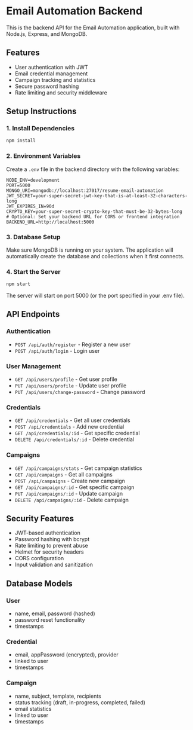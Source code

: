 # Email Automation Backend

This is the backend API for the Email Automation application, built with Node.js, Express, and MongoDB.

## Features

- User authentication with JWT
- Email credential management
- Campaign tracking and statistics
- Secure password hashing
- Rate limiting and security middleware

## Setup Instructions

### 1. Install Dependencies

```bash
npm install
```

### 2. Environment Variables

Create a `.env` file in the backend directory with the following variables:

```env
NODE_ENV=development
PORT=5000
MONGO_URI=mongodb://localhost:27017/resume-email-automation
JWT_SECRET=your-super-secret-jwt-key-that-is-at-least-32-characters-long
JWT_EXPIRES_IN=90d
CRYPTO_KEY=your-super-secret-crypto-key-that-must-be-32-bytes-long
# Optional: Set your backend URL for CORS or frontend integration
BACKEND_URL=http://localhost:5000
```

### 3. Database Setup

Make sure MongoDB is running on your system. The application will automatically create the database and collections when it first connects.

### 4. Start the Server

```bash
npm start
```

The server will start on port 5000 (or the port specified in your .env file).

## API Endpoints

### Authentication
- `POST /api/auth/register` - Register a new user
- `POST /api/auth/login` - Login user

### User Management
- `GET /api/users/profile` - Get user profile
- `PUT /api/users/profile` - Update user profile
- `PUT /api/users/change-password` - Change password

### Credentials
- `GET /api/credentials` - Get all user credentials
- `POST /api/credentials` - Add new credential
- `GET /api/credentials/:id` - Get specific credential
- `DELETE /api/credentials/:id` - Delete credential

### Campaigns
- `GET /api/campaigns/stats` - Get campaign statistics
- `GET /api/campaigns` - Get all campaigns
- `POST /api/campaigns` - Create new campaign
- `GET /api/campaigns/:id` - Get specific campaign
- `PUT /api/campaigns/:id` - Update campaign
- `DELETE /api/campaigns/:id` - Delete campaign

## Security Features

- JWT-based authentication
- Password hashing with bcrypt
- Rate limiting to prevent abuse
- Helmet for security headers
- CORS configuration
- Input validation and sanitization

## Database Models

### User
- name, email, password (hashed)
- password reset functionality
- timestamps

### Credential
- email, appPassword (encrypted), provider
- linked to user
- timestamps

### Campaign
- name, subject, template, recipients
- status tracking (draft, in-progress, completed, failed)
- email statistics
- linked to user
- timestamps 